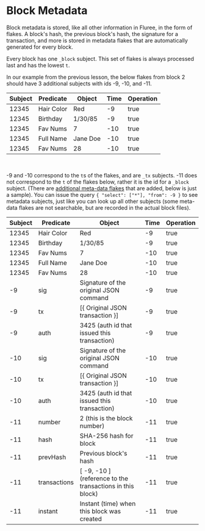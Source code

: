 # Block Metadata

Block metadata is stored, like all other information in Fluree, in the form of flakes. A block's hash, the previous block's hash, the signature for a transaction, and more is stored in metadata flakes that are automatically generated for every block.

Every block has one `_block` subject. This set of flakes is always processed last and has the lowest `t`.

In our example from the previous lesson, the below flakes from block 2 should have 3 additional subjects with ids -9, -10, and -11.

Subject | Predicate | Object | Time | Operation
-- | -- | -- | -- | --
12345 | Hair Color | Red | -9 | true
12345 | Birthday | 1/30/85 | -9 | true
12345 | Fav Nums | 7 | -10 | true
12345 | Full Name | Jane Doe | -10 | true
12345 | Fav Nums | 28 | -10 | true
<br/>

-9 and -10 correspond to the `t`s of the flakes, and are `_tx` subjects. -11 does not correspond to the `t` of the flakes below, rather it is the id for a `_block` subject. (There are [additional meta-data flakes](../../../overview/schema/metadata.md) that are added, below is just a sample). You can issue the query `{ "select": ["*"], "from": -9 }` to see metadata subjects, just like you can look up all other subjects (some meta-data flakes are not searchable, but are recorded in the actual block files).

Subject | Predicate | Object | Time | Operation
-- | -- | -- | -- | --
12345 | Hair Color | Red | -9 | true
12345 | Birthday | 1/30/85 | -9 | true
12345 | Fav Nums | 7 | -10 | true
12345 | Full Name | Jane Doe | -10 | true
12345 | Fav Nums | 28 | -10 | true
-9 | sig | Signature of the original JSON command | -9 | true
-9 | tx | [{ Original JSON transaction }] | -9 |true
-9 | auth | 3425 (auth id that issued this transaction) | -9 | true
-10 | sig | Signature of the original JSON command | -10 | true
-10 | tx | [{ Original JSON transaction }] | -10 |true
-10 | auth | 3425 (auth id that issued this transaction) | -10 | true
-11 | number | 2 (this is the block number) | -11 | true
-11 | hash | SHA-256 hash for block | -11 | true
-11| prevHash | Previous block's hash | -11 | true
-11 | transactions| [ -9, -10 ] (reference to the transactions in this block) | -11 | true
-11 | instant | Instant (time) when this block was created | -11 | true
